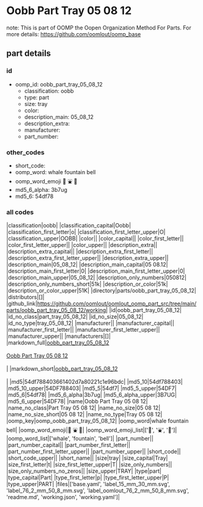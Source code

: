 # Oobb Part Tray 05 08 12  

note: This is part of OOMP the Oopen Organization Method For Parts. For more details: https://github.com/oomlout/oomp_base

##  part details





### id
* oomp_id: oobb_part_tray_05_08_12
  * classification: oobb
  * type: part
  * size: tray
  * color: 
  * description_main: 05_08_12
  * description_extra: 
  * manufacturer: 
  * part_number: 

### other_codes
* short_code: 
* oomp_word: whale fountain bell
* oomp_word_emoji :whale: :fountain: :bell:
* md5_6_alpha: 3b7ug
* md5_6: 54df78

### all codes 
|classification|oobb|
|classification_capital|Oobb|
|classification_first_letter|o|
|classification_first_letter_upper|O|
|classification_upper|OOBB|
|color||
|color_capital||
|color_first_letter||
|color_first_letter_upper||
|color_upper||
|description_extra||
|description_extra_capital||
|description_extra_first_letter||
|description_extra_first_letter_upper||
|description_extra_upper||
|description_main|05_08_12|
|description_main_capital|05 08.12|
|description_main_first_letter|0|
|description_main_first_letter_upper|0|
|description_main_upper|05_08_12|
|description_only_numbers|050812|
|description_only_numbers_short|51k|
|description_or_color|51k|
|description_or_color_upper|51K|
|directory|parts/oobb_part_tray_05_08_12|
|distributors|[]|
|github_link|https://github.com/oomlout/oomlout_oomp_part_src/tree/main/parts/oobb_part_tray_05_08_12/working|
|id|oobb_part_tray_05_08_12|
|id_no_class|part_tray_05_08_12|
|id_no_size|05_08_12|
|id_no_type|tray_05_08_12|
|manufacturer||
|manufacturer_capital||
|manufacturer_first_letter||
|manufacturer_first_letter_upper||
|manufacturer_upper||
|manufacturers|[]|
|markdown_full|[oobb_part_tray_05_08_12](https://github.com/oomlout/oomlout_oomp_part_src/tree/main/parts/oobb_part_tray_05_08_12/working)<br>[](https://github.com/oomlout/oomlout_oomp_part_src/tree/main/parts/oobb_part_tray_05_08_12/working)<br>[Oobb Part Tray 05 08 12](https://github.com/oomlout/oomlout_oomp_part_src/tree/main/parts/oobb_part_tray_05_08_12/working)<br><br>|
|markdown_short|[oobb_part_tray_05_08_12](https://github.com/oomlout/oomlout_oomp_part_src/tree/main/parts/oobb_part_tray_05_08_12/working)<br><br>|
|md5|54df788403661402d7a80221c1e96bdc|
|md5_10|54df788403|
|md5_10_upper|54DF788403|
|md5_5|54df7|
|md5_5_upper|54DF7|
|md5_6|54df78|
|md5_6_alpha|3b7ug|
|md5_6_alpha_upper|3B7UG|
|md5_6_upper|54DF78|
|name|Oobb Part Tray 05 08 12|
|name_no_class|Part Tray 05 08 12|
|name_no_size|05 08 12|
|name_no_size_short|05 08 12|
|name_no_type|Tray 05 08 12|
|oomp_key|oomp_oobb_part_tray_05_08_12|
|oomp_word|whale fountain bell|
|oomp_word_emoji|:whale: :fountain: :bell:|
|oomp_word_emoji_list|[':whale:', ':fountain:', ':bell:']|
|oomp_word_list|['whale', 'fountain', 'bell']|
|part_number||
|part_number_capital||
|part_number_first_letter||
|part_number_first_letter_upper||
|part_number_upper||
|short_code||
|short_code_upper||
|short_name||
|size|tray|
|size_capital|Tray|
|size_first_letter|t|
|size_first_letter_upper|T|
|size_only_numbers||
|size_only_numbers_no_zeros||
|size_upper|TRAY|
|type|part|
|type_capital|Part|
|type_first_letter|p|
|type_first_letter_upper|P|
|type_upper|PART|
|files|['base.yaml', 'label_15_mm_30_mm.svg', 'label_76_2_mm_50_8_mm.svg', 'label_oomlout_76_2_mm_50_8_mm.svg', 'readme.md', 'working.json', 'working.yaml']|

